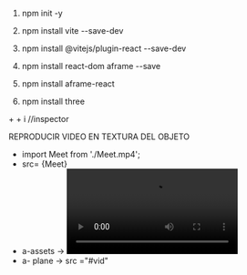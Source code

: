 1. npm init -y
2. npm install vite --save-dev
3. npm install @vitejs/plugin-react --save-dev

4. npm install react-dom aframe --save
5. npm install aframe-react
6. npm install three

<ctrl> + <alt> + i //inspector

REPRODUCIR VIDEO EN TEXTURA DEL OBJETO

- import Meet from './Meet.mp4';
- src= {Meet}
- a-assets -> <video id='vid' src={Meet}/>
- a- plane -> src ="#vid"
